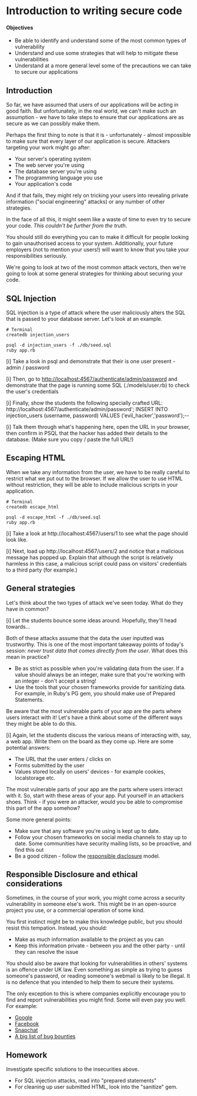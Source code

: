# Introduction to writing secure code

#### Objectives

- Be able to identify and understand some of the most common types of vulnerability
- Understand and use some strategies that will help to mitigate these vulnerabilities
- Understand at a more general level some of the precautions we can take to secure our applications

## Introduction

So far, we have assumed that users of our applications will be acting in good faith. But unfortunately, in the real world, we can't make such an assumption - we have to take steps to ensure that our applications are as secure as we can possibly make them.

Perhaps the first thing to note is that it is - unfortunately - almost impossible to make sure that every layer of our application is secure. Attackers targeting your work might go after:

- Your server's operating system
- The web server you're using
- The database server you're using
- The programming language you use
- Your application's code

And if that fails, they might rely on tricking your users into revealing private information ("social engineering" attacks) or any number of other strategies.

In the face of all this, it might seem like a waste of time to even try to secure your code. *This couldn't be further from the truth*.

You should still do everything you can to make it difficult for people looking to gain unauthorised access to your system. Additionally, your future employers (not to mention your users!) will want to know that you take your responsibilities seriously.

We're going to look at two of the most common attack vectors, then we're going to look at some general strategies for thinking about securing your code.

## SQL Injection

SQL injection is a type of attack where the user maliciously alters the SQL that is passed to your database server. Let's look at an example.

```
# Terminal
createdb injection_users

psql -d injection_users -f ./db/seed.sql
ruby app.rb
```

[i] Take a look in psql and demonstrate that their is one user present - admin / password

[i] Then, go to [http://localhost:4567/authenticate/admin/password](http://localhost:4567/authenticate/admin/password) and demonstrate that the page is running some SQL (./models/user.rb) to check the user's credentials

[i] Finally, show the students the following specially crafted URL:
http://localhost:4567/authenticate/admin/password'; INSERT INTO injection_users (username, password) VALUES ('evil_hacker','password');--

[i] Talk them through what's happening here, open the URL in your browser, then confirm in PSQL that the hacker has added their details to the database. (Make sure you copy / paste the full URL!)

## Escaping HTML

When we take any information from the user, we have to be really careful to restrict what we put out to the browser. If we allow the user to use HTML without restriction, they will be able to include malicious scripts in your application.

```
# Terminal
createdb escape_html

psql -d escape_html -f ./db/seed.sql
ruby app.rb
```

[i] Take a look at http://localhost:4567/users/1 to see what the page should look like. 

[i] Next, load up http://localhost:4567/users/2 and notice that a malicious message has popped up. Explain that although the script is relatively harmless in this case, a malicious script could pass on visitors' credentials to a third party (for example.)

## General strategies

Let's think about the two types of attack we've seen today. What do they have in common?

[i] Let the students bounce some ideas around. Hopefully, they'll head towards...

Both of these attacks assume that the data the user inputted was trustworthy. This is one of the most important takeaway points of today's session: *never trust data that comes directly from the user*. What does this mean in practice?

- Be as strict as possible when you're validating data from the user. If a value should always be an integer, make sure that you're working with an integer - don't accept a string!
- Use the tools that your chosen frameworks provide for sanitizing data. For example, in Ruby's PG gem, you should make use of Prepared Statements.

Be aware that the most vulnerable parts of your app are the parts where users interact with it! Let's have a think about some of the different ways they might be able to do this.

[i] Again, let the students discuss the various means of interacting with, say, a web app. Write them on the board as they come up. Here are some potential answers:

- The URL that the user enters / clicks on
- Forms submitted by the user
- Values stored locally on users' devices - for example cookies, localstorage etc.

The most vulnerable parts of your app are the parts where users interact with it. So, start with these areas of your app. Put yourself in an attackers shoes. Think - if you were an attacker, would you be able to compromise this part of the app somehow?

Some more general points:

- Make sure that any software you're using is kept up to date.
- Follow your chosen frameworks on social media channels to stay up to date. Some communities have security mailing lists, so be proactive, and find this out
- Be a good citizen - follow the [responsible disclosure](https://en.wikipedia.org/wiki/Responsible_disclosure) model.

## Responsible Disclosure and ethical considerations

Sometimes, in the course of your work, you might come across a security vulnerability in someone else's work. This might be in an open-source project you use, or a commercial operation of some kind.

You first instinct might be to make this knowledge public, but you should resist this tempation. Instead, you should:

- Make as much information available to the project as you can
- Keep this information private - between you and the other party - until they can resolve the issue

You should also be aware that looking for vulnerabilities in others' systems is an offence under UK law. Even something as simple as trying to guess someone's password, or reading someone's webmail is likely to be illegal. It is no defence that you intended to help them to secure their systems.

The only exception to this is where companies explicitly encourage you to find and report vulnerabilities you might find. Some will even pay you well. For example:

- [Google](https://www.google.com/about/appsecurity/reward-program/index.html)
- [Facebook](https://www.facebook.com/whitehat)
- [Snapchat](https://hackerone.com/snapchat)
- [A big list of bug bounties](https://bugcrowd.com/list-of-bug-bounty-programs)

## Homework

Investigate specific solutions to the insecurities above.

- For SQL injection attacks, read into "prepared statements"
- For cleaning up user submitted HTML, look into the "sanitize" gem.